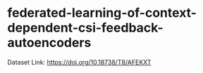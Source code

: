 # federated-learning-of-context-dependent-csi-feedback-autoencoders




Dataset Link:
https://doi.org/10.18738/T8/AFEKXT
